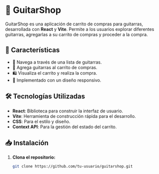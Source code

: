 # 🎸 GuitarShop

GuitarShop es una aplicación de carrito de compras para guitarras, desarrollada con **React** y **Vite**. Permite a los usuarios explorar diferentes guitarras, agregarlas a su carrito de compras y proceder a la compra.

## 🚀 Características

- 🎸 Navega a través de una lista de guitarras.
- 🛒 Agrega guitarras al carrito de compras.
- 🛍️ Visualiza el carrito y realiza la compra.
- 📱 Implementado con un diseño responsivo.

## 🛠️ Tecnologías Utilizadas

- **React**: Biblioteca para construir la interfaz de usuario.
- **Vite**: Herramienta de construcción rápida para el desarrollo.
- **CSS**: Para el estilo y diseño.
- **Context API**: Para la gestión del estado del carrito.

## 📥 Instalación

1. **Clona el repositorio:**

   ```bash
   git clone https://github.com/tu-usuario/guitarshop.git
